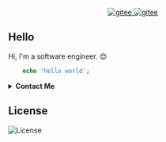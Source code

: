 
<p align="center">
  <a href="https://github.com/roiwk">
    <img src="https://img.shields.io/badge/roiwk-181717?logo=github" alt="gitee" />
  </a>
  <a href="https://gitee.com/roiwk">
    <img src="https://img.shields.io/badge/roiwk-C71D23?logo=gitee" alt="gitee" />
  </a>
</p>

## Hello

Hi, I'm a software engineer. 😊

```php
    echo 'hello world';
```

<details>
  <summary>
      <strong>Contact Me</strong>
  </summary>

* <a href="https://www.roiwk.cn">
    <img src="https://img.shields.io/badge/Chat_wking-white?logo=wechat" alt="Chat_wking" title="微信号：Chat_wking"/>
  </a>
* <a href="https://www.roiwk.cn">
    <img src="https://img.shields.io/badge/博客-roiwk-white?logo=hugo" alt="blog" title="https://www.roiwk.cn"/>
  </a>
</details>

## License

<img src="https://img.shields.io/badge/license-GPL3.0-green" alt="License" />
